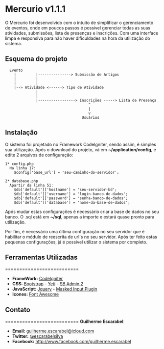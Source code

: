 # Mercurio v1.1.1
O Mercurio foi desenvolvido com o intuito de simplificar o gerenciamento de eventos, onde em poucos passos é possivel gerenciar todas as suas atividades, submissões, lista de presenças e inscrições. Com uma interface limpa e responsiva para não haver dificuldades na hora da utilização do sistema. 

## Esquema do projeto
```
  Evento
    |         |---------------> Submissão de Artigos 
    |         |
    |         |
    |--> Atividade <------> Tipo de Atividade
              |
              |
              |-----------------> Inscrições -----> Lista de Presença
                                      ^
                                      |
                                      v
                                   Usuários
```

## Instalação
O sistema foi projetado no Framework CodeIgniter, sendo assim, é simples sua utilização. Após o download do projeto, vá em **~/application/config**, e edite 2 arquivos de configuração:
```
1* config.php
  Na linha 17: 
    $config['base_url'] = 'seu-caminho-do-servidor';
```
```
2* database.php
  Apartir da linha 51:
    $db['default']['hostname'] = 'seu-servidor-bd'; 
    $db['default']['username'] = 'login-banco-de-dados'; 
    $db['default']['password'] = 'senha-banco-de-dados'; 
    $db['default']['database'] = 'nome-da-base-de-dados';
```
Após mudar estas configurações é necessário criar a base de dados no seu banco. O .sql está em **~/sql**, apenas a importe e estará quase pronto para utilização.

Por fim, é necessário uma última configuração no seu servidor que é habilitar o módulo de reescrita de url's no seu servidor. Após ter feito estas pequenas configurações, já é possivel utilizar o sistema por completo.


## Ferramentas Utilizadas
==========================
- **FrameWork:** [CodeIgniter](https://ellislab.com/codeigniter)
- **CSS:** [Bootstrap](https://getbootstrap.com) - [Yeti](http://bootswatch.com/yeti) - [SB Admin 2](http://startbootstrap.com/template-overviews/sb-admin-2)
- **JavaScript:** [Jquery](http://jquery.com) - [Masked Input Plugin](http://digitalbush.com/projects/masked-input-plugin)
- **Icones:** [Font Awesome](http://fortawesome.github.io/Font-Awesome)


## Contato
==========================
**Guilherme Escarabel**

- **Email:** guilherme.escarabel@icloud.com
- **Twitter:** [@escarabelsilva](http://twitter.com/escarabelsilva)
- **Facebook:** http://www.facebook.com/guilherme.escarabel

